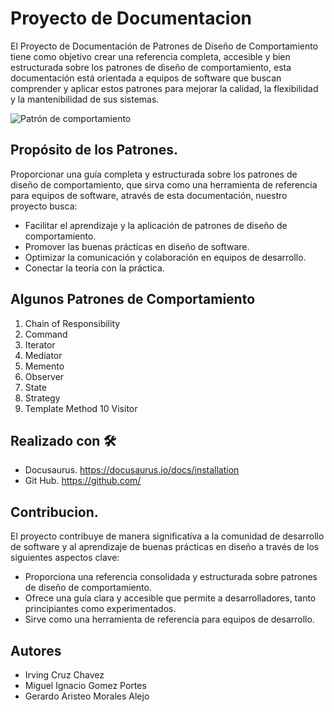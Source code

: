 # Proyecto de Documentacion 

El Proyecto de Documentación de Patrones de Diseño de Comportamiento tiene como objetivo crear una referencia completa, accesible y bien estructurada sobre los patrones de diseño de comportamiento, esta documentación está orientada a equipos de software que buscan comprender y aplicar estos patrones para mejorar la calidad, la flexibilidad y la mantenibilidad de sus sistemas. 

![Patrón de comportamiento](https://danielggarcia.wordpress.com/wp-content/uploads/2014/05/052014_0541_patronesdec1.png)

## Propósito de los Patrones.

Proporcionar una guía completa y estructurada sobre los patrones de diseño de comportamiento, que sirva como una herramienta de referencia para equipos de software, através de esta documentación, nuestro proyecto busca:

 - Facilitar el aprendizaje y la aplicación de patrones de diseño de comportamiento.
 - Promover las buenas prácticas en diseño de software.
 - Optimizar la comunicación y colaboración en equipos de desarrollo.
 - Conectar la teoría con la práctica.

## Algunos Patrones de Comportamiento

1. Chain of Responsibility
2. Command
3. Iterator
4. Mediator
5. Memento
6. Observer
7. State
8. Strategy
9. Template Method
10 Visitor

## Realizado con 🛠️

 - Docusaurus. https://docusaurus.io/docs/installation
 - Git Hub. https://github.com/

## Contribucion.

El proyecto contribuye de manera significativa a la comunidad de desarrollo de software y al aprendizaje de buenas prácticas en diseño a través de los siguientes aspectos clave:

 - Proporciona una referencia consolidada y estructurada sobre patrones de diseño de comportamiento.
 - Ofrece una guía clara y accesible que permite a desarrolladores, tanto principiantes como experimentados.
 - Sirve como una herramienta de referencia para equipos de desarrollo.

## Autores

 - Irving Cruz Chavez
 - Miguel Ignacio Gomez Portes
 - Gerardo Aristeo Morales Alejo
